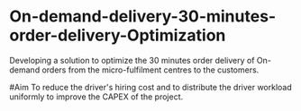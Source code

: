 # On-demand-delivery-30-minutes-order-delivery-Optimization

Developing a solution to optimize the 30 minutes order delivery of On-demand orders from the micro-fulfilment centres to the customers.

#Aim
To reduce the driver's hiring cost and to distribute the driver workload uniformly to improve the CAPEX of the project.

